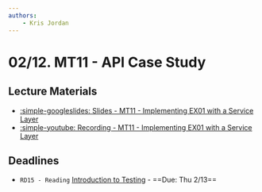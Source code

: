 ```yaml
---
authors:
    - Kris Jordan
---
```


# 02/12. MT11 - API Case Study

## Lecture Materials

* [:simple-googleslides: Slides - MT11 - Implementing EX01 with a Service Layer](https://docs.google.com/presentation/d/1SLOB59m-zSyOqqkA3anx4zywn3X8SJJKnbP0G6vm_Ns/edit?usp=sharing)
* [:simple-youtube: Recording - MT11 - Implementing EX01 with a Service Layer](https://youtube.com/live/avTkrEiWfNY?feature=share)

## Deadlines

* `RD15 - Reading` [Introduction to Testing](../resources/backend-architecture/2-testing.md) - ==Due: Thu 2/13==
